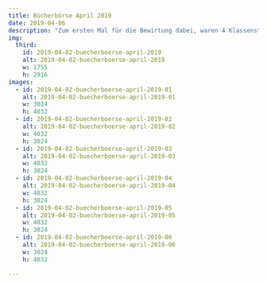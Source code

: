 ```yaml
---
title: Bücherbörse April 2019
date: 2019-04-06
description: "Zum ersten Mal für die Bewirtung dabei, waren 4 Klassenstufen (Abi-Klassen) des Johannes-Kepler-Gymnasiums."
img:
  third:
    id: 2019-04-02-buecherboerse-april-2019
    alt: 2019-04-02-buecherboerse-april-2019
    w: 1755
    h: 2916
images:
  - id: 2019-04-02-buecherboerse-april-2019-01
    alt: 2019-04-02-buecherboerse-april-2019-01
    w: 3024
    h: 4032
  - id: 2019-04-02-buecherboerse-april-2019-02
    alt: 2019-04-02-buecherboerse-april-2019-02
    w: 4032
    h: 3024
  - id: 2019-04-02-buecherboerse-april-2019-03
    alt: 2019-04-02-buecherboerse-april-2019-03
    w: 4032
    h: 3024
  - id: 2019-04-02-buecherboerse-april-2019-04
    alt: 2019-04-02-buecherboerse-april-2019-04  
    w: 4032
    h: 3024
  - id: 2019-04-02-buecherboerse-april-2019-05
    alt: 2019-04-02-buecherboerse-april-2019-05
    w: 4032
    h: 3024
  - id: 2019-04-02-buecherboerse-april-2019-06
    alt: 2019-04-02-buecherboerse-april-2019-06
    w: 3024
    h: 4032

---
```

